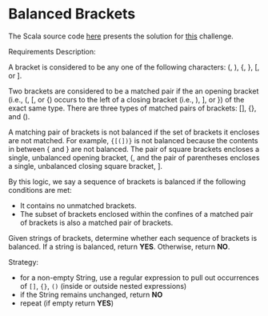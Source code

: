 # Balanced Brackets

The Scala source code [here](BalancedBrackets.scala) presents the solution for [this](https://www.hackerrank.com/challenges/balanced-brackets/problem) challenge.


Requirements Description:

A bracket is considered to be any one of the following characters: (, ), {, }, [, or ].

Two brackets are considered to be a matched pair if the an opening bracket (i.e., (, [, or {) occurs to the left of a closing bracket (i.e., ), ], or }) of the exact same type. 
There are three types of matched pairs of brackets: [], {}, and ().


A matching pair of brackets is not balanced if the set of brackets it encloses are not matched. For example, `{[(])}` is not balanced because the contents in between { and } are not balanced. The pair of square brackets encloses a single, unbalanced opening bracket, (, and the pair of parentheses encloses a single, unbalanced closing square bracket, ].

By this logic, we say a sequence of brackets is balanced if the following conditions are met:
* It contains no unmatched brackets.
* The subset of brackets enclosed within the confines of a matched pair of brackets is also a matched pair of brackets.

Given  strings of brackets, determine whether each sequence of brackets is balanced. If a string is balanced, return **YES**. Otherwise, return **NO**.

Strategy:
 - for a non-empty String, use a regular expression to pull out occurrences of `[]`, `{}`, `()` (inside or outside nested expressions)
 - if the String remains unchanged, return **NO**
 - repeat (if empty return **YES**)
 